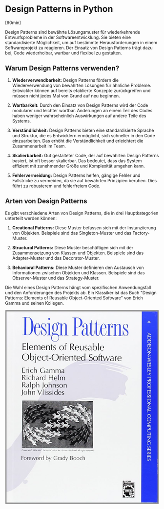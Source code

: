 # Design Patterns in Python
[60min]

Design Patterns sind bewährte Lösungsmuster für wiederkehrende Entwurfsprobleme in der Softwareentwicklung. Sie bieten eine standardisierte Möglichkeit, um auf bestimmte Herausforderungen in einem Softwareprojekt zu reagieren. Der Einsatz von Design Patterns trägt dazu bei, Code wiederholbar, wartbar und flexibel zu gestalten.

## Warum Design Patterns verwenden?

1. **Wiederverwendbarkeit:** Design Patterns fördern die Wiederverwendung von bewährten Lösungen für ähnliche Probleme. Entwickler können auf bereits etablierte Konzepte zurückgreifen und müssen nicht jedes Mal von Grund auf neu beginnen.

2. **Wartbarkeit:** Durch den Einsatz von Design Patterns wird der Code modularer und leichter wartbar. Änderungen an einem Teil des Codes haben weniger wahrscheinlich Auswirkungen auf andere Teile des Systems.

3. **Verständlichkeit:** Design Patterns bieten eine standardisierte Sprache und Struktur, die es Entwicklern ermöglicht, sich schneller in den Code einzuarbeiten. Das erhöht die Verständlichkeit und erleichtert die Zusammenarbeit im Team.

4. **Skalierbarkeit:** Gut gestalteter Code, der auf bewährten Design Patterns basiert, ist oft besser skalierbar. Das bedeutet, dass das System effizient mit zunehmender Größe und Komplexität umgehen kann.

5. **Fehlervermeidung:** Design Patterns helfen, gängige Fehler und Fallstricke zu vermeiden, da sie auf bewährten Prinzipien beruhen. Dies führt zu robusterem und fehlerfreiem Code.

## Arten von Design Patterns

Es gibt verschiedene Arten von Design Patterns, die in drei Hauptkategorien unterteilt werden können:

1. **Creational Patterns:** Diese Muster befassen sich mit der Instanziierung von Objekten. Beispiele sind das Singleton-Muster und das Factory-Muster.

2. **Structural Patterns:** Diese Muster beschäftigen sich mit der Zusammensetzung von Klassen und Objekten. Beispiele sind das Adapter-Muster und das Decorator-Muster.

3. **Behavioral Patterns:** Diese Muster definieren den Austausch von Informationen zwischen Objekten und Klassen. Beispiele sind das Observer-Muster und das Strategy-Muster.

Die Wahl eines Design Patterns hängt vom spezifischen Anwendungsfall und den Anforderungen des Projekts ab. Ein Klassiker ist das Buch "Design Patterns: Elements of Reusable Object-Oriented Software" von Erich Gamma und seinen Kollegen.

![Gamma](res/gamma.jpg)
